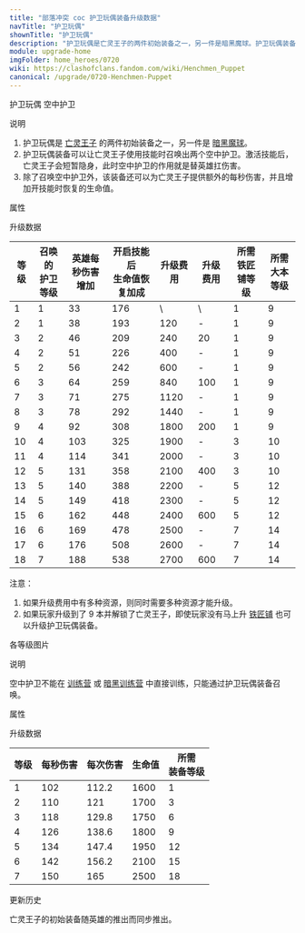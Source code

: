```yaml
---
title: "部落冲突 coc 护卫玩偶装备升级数据"
navTitle: "护卫玩偶"
shownTitle: "护卫玩偶"
description: "护卫玩偶是亡灵王子的两件初始装备之一，另一件是暗黑魔球。护卫玩偶装备可以让亡灵王子使用技能时召唤出两个空中护卫。激活技能后，亡灵王子会短暂隐身，此时空中护卫的作用就是替英雄扛伤害。"
module: upgrade-home
imgFolder: home_heroes/0720
wiki: https://clashofclans.fandom.com/wiki/Henchmen_Puppet
canonical: /upgrade/0720-Henchmen-Puppet
---
```


<SwitchTabs contentClass="cp-unit-items" :stickyTabs="true" :pageTabs="true">
    <SwitchTab tabId="cp-unit-item-0" :activeTab="true">护卫玩偶</SwitchTab>
    <SwitchTab tabId="cp-unit-item-1">空中护卫</SwitchTab>
</SwitchTabs>

<!-- ↓↓↓ 护卫玩偶 ↓↓↓ -->
<SwitchTabGroup id="cp-unit-item-0" class="cp-unit-items">
<UnitInfo :folder="$frontmatter.imgFolder" imgSrc="Henchmen_Puppet_info.png" :imgAlt="$frontmatter.navTitle" description="召唤空中护卫来增援亡灵王子" />

<SmallTitle>说明</SmallTitle>

1. 护卫玩偶是 [亡灵王子](/upgrade/0204-Minion-Prince) 的两件初始装备之一，另一件是 [暗黑魔球](/upgrade/0721-Dark-Orb)。
2. 护卫玩偶装备可以让亡灵王子使用技能时召唤出两个空中护卫。激活技能后，亡灵王子会短暂隐身，此时空中护卫的作用就是替英雄扛伤害。
3. 除了召唤空中护卫外，该装备还可以为亡灵王子提供额外的每秒伤害，并且增加开技能时恢复的生命值。

<SmallTitle>属性</SmallTitle>

<UnitProperties>
    <UnitProperty pKey="技能类型" pValue="主动技能" />
    <UnitProperty pKey="装备稀有度" pValue="普通" />
    <UnitProperty pKey="解锁要求" pValue="有亡灵王子即可" />
    <UnitProperty pKey="召唤的护卫数量" pValue="2" />
    <UnitProperty pKey="开启技能后亡灵王子的隐身时长" pValue="1 秒" />
</UnitProperties>

<SmallTitle>升级数据</SmallTitle>

<script setup>
const tableExtraInfo = [
    {
        "column": 4,
        "type": "cost",
        "icon": "Shiny_Ore",
        "noGoldPass": true
    },
    {
        "column": 5,
        "type": "cost",
        "icon": "Glowy_Ore",
        "noGoldPass": true
    }
];
</script>

<UnitTable :tableExtraInfo="tableExtraInfo">

| 等级 |召唤的<br>护卫等级|英雄每秒伤害<br>增加|开启技能后<br>生命值恢复加成|升级费用|升级费用|所需<br>铁匠铺等级|所需<br>大本等级|
| ---- |       ---      |         ---       |            ---           |   --- |  ---  |       ---       |       ---     |
|   1  |        1       |         33        |            176           |    \  |   \   |        1        |        9      |
|   2  |        1       |         38        |            193           |   120 |   -   |        1        |        9      |
|   3  |        2       |         46        |            209           |   240 |   20  |        1        |        9      |
|   4  |        2       |         51        |            226           |   400 |   -   |        1        |        9      |
|   5  |        2       |         56        |            242           |   600 |   -   |        1        |        9      |
|   6  |        3       |         64        |            259           |   840 |  100  |        1        |        9      |
|   7  |        3       |         71        |            275           |  1120 |   -   |        1        |        9      |
|   8  |        3       |         78        |            292           |  1440 |   -   |        1        |        9      |
|   9  |        4       |         92        |            308           |  1800 |  200  |        1        |        9      |
|  10  |        4       |        103        |            325           |  1900 |   -   |        3        |       10      |
|  11  |        4       |        114        |            341           |  2000 |   -   |        3        |       10      |
|  12  |        5       |        131        |            358           |  2100 |  400  |        3        |       10      |
|  13  |        5       |        140        |            388           |  2200 |   -   |        5        |       12      |
|  14  |        5       |        149        |            418           |  2300 |   -   |        5        |       12      |
|  15  |        6       |        162        |            448           |  2400 |  600  |        5        |       12      |
|  16  |        6       |        169        |            478           |  2500 |   -   |        7        |       14      |
|  17  |        6       |        176        |            508           |  2600 |   -   |        7        |       14      |
|  18  |        7       |        188        |            538           |  2700 |  600  |        7        |       14      |
</UnitTable>

注意：

1. 如果升级费用中有多种资源，则同时需要多种资源才能升级。
2. 如果玩家升级到了 9 本并解锁了亡灵王子，即使玩家没有马上升 [铁匠铺](/upgrade/0488-Blacksmith) 也可以升级护卫玩偶装备。
</SwitchTabGroup>

<!-- ↓↓↓ 空中护卫 ↓↓↓ -->
<SwitchTabGroup id="cp-unit-item-1" class="cp-unit-items">
<UnitInfo :folder="$frontmatter.imgFolder" imgSrc="Henchmen_info.png" :imgAlt="$frontmatter.navTitle"
    description="亡灵王子可以召唤这些邪恶的兄弟姐妹与他并肩作战！他们会吸收伤害并攻击防御建筑。" />

<SmallTitle>各等级图片</SmallTitle>

<Panel>
    <UnitImgGroup :folder="$frontmatter.imgFolder">
        <UnitImg imgTitle="所有等级" imgSrc="Henchmen1.png" />
    </UnitImgGroup>
</Panel>

<SmallTitle>说明</SmallTitle>

空中护卫不能在 [训练营](/upgrade/0481-Barracks) 或 [暗黑训练营](/upgrade/0482-Dark-Barracks) 中直接训练，只能通过护卫玩偶装备召唤。

<SmallTitle>属性</SmallTitle>

<UnitProperties>
    <UnitProperty pKey="攻击偏好" pValue="无" />
    <UnitProperty pKey="伤害类型" pValue="单体伤害" />
    <UnitProperty pKey="攻击的目标" pValue="地面和空中目标" />
    <UnitProperty pKey="占据人口" pValue="10" />
    <UnitProperty pKey="移动速度" pValue="4 格/秒" />
    <UnitProperty pKey="攻击速度" pValue="1.1 秒/次" />
    <UnitProperty pKey="攻击距离" pValue="1 格" />
</UnitProperties>

<SmallTitle>升级数据</SmallTitle>

<UnitTable>

| 等级 | 每秒伤害 | 每次伤害 | 生命值 | 所需<br>装备等级 |
|  --- |   ---   |   ---   |   ---  |      ---       |
|   1  |   102   |  112.2  |  1600  |        1       |
|   2  |   110   |  121    |  1700  |        3       |
|   3  |   118   |  129.8  |  1750  |        6       |
|   4  |   126   |  138.6  |  1800  |        9       |
|   5  |   134   |  147.4  |  1950  |       12       |
|   6  |   142   |  156.2  |  2100  |       15       |
|   7  |   150   |  165    |  2500  |       18       |
</UnitTable>
</SwitchTabGroup>

<!-- ↓↓↓ 公共部分 ↓↓↓ -->
<SmallTitle>更新历史</SmallTitle>

<Timeline>
    <TimelineItem date="2024/11/25">
        <TimelineRow>亡灵王子的初始装备随英雄的推出而同步推出。</TimelineRow>
    </TimelineItem>
    <TimelineItem :historyBottom="true" />
</Timeline>